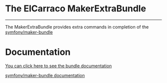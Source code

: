 # The ElCarraco MakerExtraBundle

---
The MakerExtraBundle provides extra commands in completion of the [symfony/maker-bundle](https://github.com/symfony/maker-bundle)

# Documentation

[You can click here to see the bundle documentation](https://github.com/rodrigorod/maker-extra-bundle/blob/main/src/Resources/docs/index.md)

[symfony/maker-bundle documentation](https://github.com/symfony/maker-bundle/blob/main/src/Resources/doc/index.rst)
